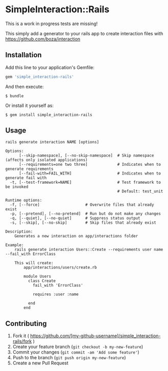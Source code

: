 # SimpleInteraction::Rails

This is a work in progress tests are missing! 

This simply add a generator to your rails app to create interaction files with 
https://github.com/boza/interaction


## Installation

Add this line to your application's Gemfile:

```ruby
gem 'simple_interaction-rails'
```

And then execute:

    $ bundle

Or install it yourself as:

    $ gem install simple_interaction-rails

## Usage

```
rails generate interaction NAME [options]

Options:
      [--skip-namespace], [--no-skip-namespace]  # Skip namespace (affects only isolated applications)
      [--requirements=one two three]             # Indicates when to generate requirements
      [--fail-with=FAIL_WITH]                    # Indicates when to generate fail with
  -t, [--test-framework=NAME]                    # Test framework to be invoked
                                                 # Default: test_unit

Runtime options:
  -f, [--force]                    # Overwrite files that already exist
  -p, [--pretend], [--no-pretend]  # Run but do not make any changes
  -q, [--quiet], [--no-quiet]      # Suppress status output
  -s, [--skip], [--no-skip]        # Skip files that already exist

Description:
    Generates a new interaction on app/interactions folder

Example:
    rails generate interaction Users::Create --requirements user name --fail_with ErrorClass

    This will create:
        app/interactions/users/create.rb

        module Users
          class Create
            fail_with 'ErrorClass'

            requires :user :name

          end
        end
```

## Contributing

1. Fork it ( https://github.com/[my-github-username]/simple_interaction-rails/fork )
2. Create your feature branch (`git checkout -b my-new-feature`)
3. Commit your changes (`git commit -am 'Add some feature'`)
4. Push to the branch (`git push origin my-new-feature`)
5. Create a new Pull Request
